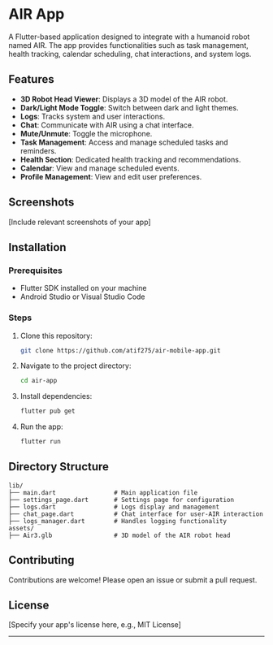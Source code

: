 
# AIR App

A Flutter-based application designed to integrate with a humanoid robot named AIR. The app provides functionalities such as task management, health tracking, calendar scheduling, chat interactions, and system logs.

## Features

- **3D Robot Head Viewer**: Displays a 3D model of the AIR robot.
- **Dark/Light Mode Toggle**: Switch between dark and light themes.
- **Logs**: Tracks system and user interactions.
- **Chat**: Communicate with AIR using a chat interface.
- **Mute/Unmute**: Toggle the microphone.
- **Task Management**: Access and manage scheduled tasks and reminders.
- **Health Section**: Dedicated health tracking and recommendations.
- **Calendar**: View and manage scheduled events.
- **Profile Management**: View and edit user preferences.

## Screenshots

[Include relevant screenshots of your app]

## Installation

### Prerequisites

- Flutter SDK installed on your machine
- Android Studio or Visual Studio Code

### Steps

1. Clone this repository:
   ```bash
   git clone https://github.com/atif275/air-mobile-app.git
   ```
2. Navigate to the project directory:
   ```bash
   cd air-app
   ```
3. Install dependencies:
   ```bash
   flutter pub get
   ```
4. Run the app:
   ```bash
   flutter run
   ```

## Directory Structure

```
lib/
├── main.dart                # Main application file
├── settings_page.dart       # Settings page for configuration
├── logs.dart                # Logs display and management
├── chat_page.dart           # Chat interface for user-AIR interaction
├── logs_manager.dart        # Handles logging functionality
assets/
├── Air3.glb                 # 3D model of the AIR robot head
```

## Contributing

Contributions are welcome! Please open an issue or submit a pull request.

## License

[Specify your app's license here, e.g., MIT License]

---
